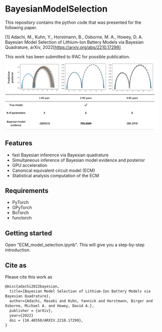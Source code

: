 # BayesianModelSelection
This repository contains the python code that was presented for the following paper.

[1] Adachi, M., Kuhn, Y., Horstmann, B., Osborne, M. A., Howey, D. A. 
Bayesian Model Selection of Lithium-Ion Battery Models via Bayesian Quadrature, arXiv, 2022[https://arxiv.org/abs/2210.17299]

This work has been submitted to IFAC for possible publication.
![plot](./overview.png)

## Features
- fast Bayesian inference via Bayesian quadrature
- Simultaneous inference of Bayesian model evidence and posterior
- GPU acceleration
- Canonical equivalent circuit model (ECM)
- Statistical analysis computation of the ECM

## Requirements
- PyTorch
- GPyTorch
- BoTorch
- functorch

## Getting started
Open "ECM_model_selection.ipynb".
This will give you a step-by-step introduction.

## Cite as

Please cite this work as
```
@misc{adachi2022bayesian,
  title={Bayesian Model Selection of Lithium-Ion Battery Models via Bayesian Quadrature},
  author={Adachi, Masaki and Kuhn, Yannick and Horstmann, Birger and Osborne, Michael A. and Howey, David A.},
  publisher = {arXiv},
  year={2022}
  doi = {10.48550/ARXIV.2210.17299},
}
```

